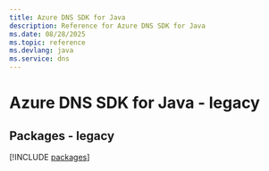 ```yaml
---
title: Azure DNS SDK for Java
description: Reference for Azure DNS SDK for Java
ms.date: 08/28/2025
ms.topic: reference
ms.devlang: java
ms.service: dns
---
```

# Azure DNS SDK for Java - legacy
## Packages - legacy
[!INCLUDE [packages](dns-index.md)]